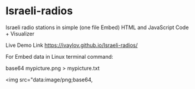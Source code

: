 # Israeli-radios
Israeli radio stations in simple (one file Embed) HTML and JavaScript Code + Visualizer

Live Demo Link
https://ivaylov.github.io/Israeli-radios/
  
  
For Embed data in Linux terminal command:
  
base64 mypicture.png > mypicture.txt
  
<img src="data:image/png;base64,
